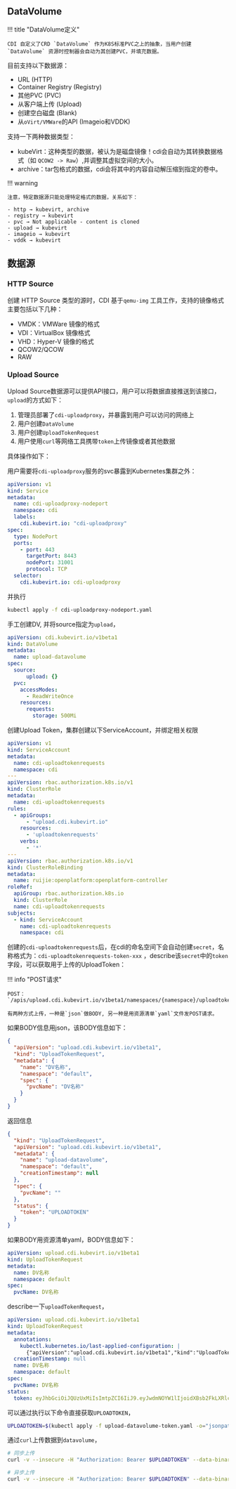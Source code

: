 
## DataVolume

!!! title "DataVolume定义"

    CDI 自定义了CRD `DataVolume` 作为K8S标准PVC之上的抽象，当用户创建 `DataVolume` 资源时控制器会自动为其创建PVC，并填充数据。

目前支持以下数据源：

- URL (HTTP)
- Container Registry (Registry)
- 其他PVC (PVC)
- 从客户端上传 (Upload)
- 创建空白磁盘 (Blank)
- 从`oVirt/VMWare`的API (Imageio和VDDK)

支持一下两种数据类型：

- kubeVirt：这种类型的数据，被认为是磁盘镜像！cdi会自动为其转换数据格式（如 `QCOW2 -> Raw`）,并调整其虚拟空间的大小。
- archive：tar包格式的数据，cdi会将其中的内容自动解压缩到指定的卷中。

!!! warning

    注意，特定数据源只能处理特定格式的数据，关系如下：
    
    - http → kubevirt, archive
    - registry → kubevirt
    - pvc → Not applicable - content is cloned
    - upload → kubevirt
    - imageio → kubevirt
    - vddk → kubevirt

## 数据源

### HTTP Source

创建 HTTP Source 类型的源时，CDI 基于`qemu-img` 工具工作，支持的镜像格式主要包括以下几种：

- VMDK：VMWare 镜像的格式
- VDI：VirtualBox 镜像格式
- VHD：Hyper-V 镜像的格式
- QCOW2/QCOW
- RAW

### Upload Source

Upload Source数据源可以提供API接口，用户可以将数据直接推送到该接口，`upload`的方式如下：

1. 管理员部署了`cdi-uploadproxy`，并暴露到用户可以访问的网络上
2. 用户创建`DataVolume`
3. 用户创建`UploadTokenRequest`
4. 用户使用`curl`等网络工具携带`token`上传镜像或者其他数据

具体操作如下：

用户需要将`cdi-uploadproxy`服务的svc暴露到Kubernetes集群之外：

```yaml linenums="1" title="cdi-uploadproxy-nodeport.yaml"
apiVersion: v1
kind: Service
metadata:
  name: cdi-uploadproxy-nodeport
  namespace: cdi
  labels:
    cdi.kubevirt.io: "cdi-uploadproxy"
spec:
  type: NodePort
  ports:
    - port: 443
      targetPort: 8443
      nodePort: 31001
      protocol: TCP
  selector:
    cdi.kubevirt.io: cdi-uploadproxy
```
并执行

```bash
kubectl apply -f cdi-uploadproxy-nodeport.yaml
```

手工创建DV, 并将source指定为`upload`，

```yaml linenums="1"
apiVersion: cdi.kubevirt.io/v1beta1
kind: DataVolume
metadata:
  name: upload-datavolume
spec:
  source:
      upload: {}
  pvc:
    accessModes:
      - ReadWriteOnce
    resources:
      requests:
        storage: 500Mi
```

创建Upload Token，集群创建以下ServiceAccount，并绑定相关权限

[//]: # (/// settings | cdi-uploadtokenrequests-sa.yaml)

[//]: # ()
[//]: # (//// collapse-code)
```yaml linenums="1"
apiVersion: v1
kind: ServiceAccount
metadata:
  name: cdi-uploadtokenrequests
  namespace: cdi
---
apiVersion: rbac.authorization.k8s.io/v1
kind: ClusterRole
metadata:
  name: cdi-uploadtokenrequests
rules:
  - apiGroups:
      - "upload.cdi.kubevirt.io"
    resources:
      - 'uploadtokenrequests'
    verbs:
      - '*'
---
apiVersion: rbac.authorization.k8s.io/v1
kind: ClusterRoleBinding
metadata:
  name: ruijie:openplatform:openplatform-controller
roleRef:
  apiGroup: rbac.authorization.k8s.io
  kind: ClusterRole
  name: cdi-uploadtokenrequests
subjects:
  - kind: ServiceAccount
    name: cdi-uploadtokenrequests
    namespace: cdi
```

创建的`cdi-uploadtokenrequests`后，在cdi的命名空间下会自动创建`secret`，名称格式为：`cdi-uploadtokenrequests-token-xxx` ，describe该`secret`中的`token`字段，可以获取用于上传的UploadToken：

!!! info "POST请求"

    POST：`/apis/upload.cdi.kubevirt.io/v1beta1/namespaces/{namespace}/uploadtokenrequests`

    有两种方式上传，一种是`json`做BODY, 另一种是用资源清单`yaml`文件发POST请求。

如果BODY信息用json，该BODY信息如下：

```json linenums="1"
{
  "apiVersion": "upload.cdi.kubevirt.io/v1beta1",
  "kind": "UploadTokenRequest",
  "metadata": {
    "name": "DV名称",
    "namespace": "default",
    "spec": {
      "pvcName": "DV名称"
    }
  }
}
```

返回信息
```json linenums="1"
{
  "kind": "UploadTokenRequest",
  "apiVersion": "upload.cdi.kubevirt.io/v1beta1",
  "metadata": {
    "name": "upload-datavolume",
    "namespace": "default",
    "creationTimestamp": null
  },
  "spec": {
    "pvcName": ""
  },
  "status": {
    "token": "UPLOADTOKEN"
  }
}
```

[//]: # (////)

[//]: # (///)

如果BODY用资源清单yaml，BODY信息如下：

```yaml linenums="1" title="upload-datavolume-token.yaml"
apiVersion: upload.cdi.kubevirt.io/v1beta1
kind: UploadTokenRequest
metadata:
  name: DV名称
  namespace: default
spec:
  pvcName: DV名称
```

describe一下`uploadTokenRequest`，

```yaml linenums="1"
apiVersion: upload.cdi.kubevirt.io/v1beta1
kind: UploadTokenRequest
metadata:
  annotations:
    kubectl.kubernetes.io/last-applied-configuration: |
      {"apiVersion":"upload.cdi.kubevirt.io/v1beta1","kind":"UploadTokenRequest","metadata":{"annotations":{},"name":"DV名称","namespace":"default"},"spec":{"pvcName":"DV名称"}}
  creationTimestamp: null
  name: DV名称
  namespace: default
spec:
  pvcName: DV名称
status:
  token: eyJhbGciOiJQUzUxMiIsImtpZCI6IiJ9.eyJwdmNOYW1lIjoidXBsb2FkLXRlc3QiLCJuYW1lc3BhY2UiOiJkZWZhdWx0IiwiY3JlYXRpb25UaW1lc3RhbXAiOiIyMDE4LTA5LTIxVDE4OjEyOjE5LjQwODI1MDQ4NFoifQ.JWk1VyvzSse3eFiBROKgGoLnOPCiYW9JdDWKXFROEL6XY0O5lFb1R0rwdfWwC3BBOtEA9mC9x3ZGYPnYWO-5G_r1fWKHjF-zifrCX_3Dhp3vfSq6Zfpu-vV0Qn0A3YkSCCmiC_nONAhVjEDuQsRFIKwYcxBoEOpye92ggH2u5FxQE7FwxxH6-RHun9tc_lIFX-ZFKnq7n5tWbjsTmAZI_4rDNgYkVFhFtENU6e-5_Ncokxs3YVzkbSrXweZpRmmaYQOmZhjXSLjKED_2FVq7tYeVueEEhKC_zJ-AEivstALPwPjiwyWXJyfE3dCmbA1sBKuNUrAaDlBvSAp1uPV9eQ

```

可以通过执行以下命令直接获取`UPLOADTOKEN`，
```bash
UPLOADTOKEN=$(kubectl apply -f upload-datavolume-token.yaml -o="jsonpath={.status.token}")
```

通过`curl`上传数据到`datavolume`，

```bash linenums="1"
# 同步上传
curl -v --insecure -H "Authorization: Bearer $UPLOADTOKEN" --data-binary @tests/images/cirros-qcow2.img https://$(minikube ip):31001/v1alpha1/upload

# 异步上传
curl -v --insecure -H "Authorization: Bearer $UPLOADTOKEN" --data-binary @tests/images/cirros-qcow2.img https://$(minikube ip):31001/v1alpha1/upload-async
```